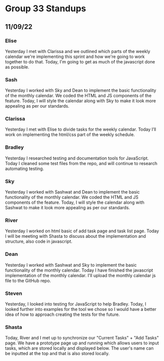 # Group 33 Standups
## 11/09/22

### Elise
Yesterday I met with Clarissa and we outlined which parts of the weekly calendar we're implementing this sprint and how we're going to work together to do that. 
Today, I'm going to get as much of the javascript done as possible.

### Sash
Yesterday I worked with Sky and Dean to implement the basic functionality of the monthly calendar. We coded the HTML and JS components of the feature. Today, I will style the calendar along with Sky to make it look more appealing as per our standards.

### Clarissa
Yesterday I met with Elise to divide tasks for the weekly calendar. Today I’ll work on implementing the html/css part of the weekly schedule.

### Bradley
Yesterday I researched testing and documentation tools for JavaScript. Today I cleaned some test files from the repo, and will continue to research automating testing.

### Sky
Yesterday I worked with Sashwat and Dean to implement the basic functionality of the monthly calendar. We coded the HTML and JS components of the feature. Today, I will style the calendar along with Sashwat to make it look more appealing as per our standards.

### River
Yesterday I worked on html basic of add task page and task list page. Today I will be meeting with Shasta to discuss about the implementation and structure, also code in javascript.

### Dean
Yesterday I worked with Sashwat and Sky to implement the basic functionality of the monthly calendar. Today I have finished the javascript implementation of the monthly calendar. I'll upload the monthly calendar js file to the GitHub repo.

### Steven
Yesterday, I looked into testing for JavaScript to help Bradley. Today, I looked further into examples for the tool we chose so I would have a better idea of how to approach creating the tests for the future.

### Shasta
Today, River and I met up to synchronize our "Current Tasks" + "Add Tasks" page. We have a prototype page up and running which allows users to input tasks, which are stored locally and displayed below. The user's name can be inputted at the top and that is also stored locally.
